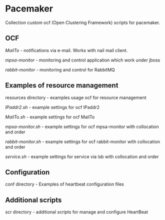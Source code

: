 # Pacemaker

Collection custom ocf (Open Clustering Framework) scripts for pacemaker.

## OCF

*MailTo* - notifications via e-mail. Works with nail mail client.

*mpsa-monitor* - monitoring and control application which work under jboss

*rabbit-monitor* - monitoring and control for RabbitMQ

## Examples of resource management

resources directory - examples usage ocf for resource management

*IPaddr2.sh* -  example settings for ocf IPaddr2

*MailTo.sh* - example settings for ocf MailTo

*mpsa-monitor.sh* - example settings for ocf mpsa-monitor with collocation and order

*rabbit-monitor.sh* - example settings for ocf rabbit-monitor with collocation and order

*service.sh* - example settings for service via lsb with collocation and order

## Configuration

conf directory - Examples of heartbeat configuration files

## Additional scripts

scr directory - additional scripts for manage and configure HeartBeat